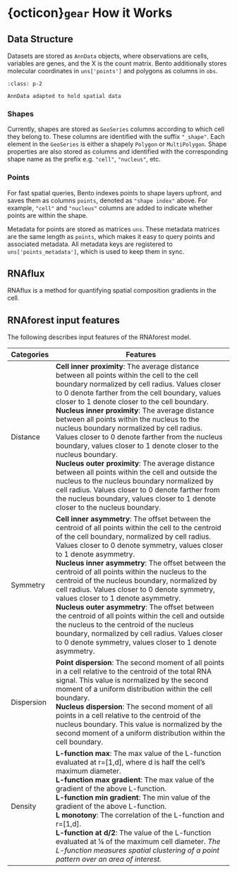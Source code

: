 # {octicon}`gear` How it Works

<!-- TODO -->

## Data Structure

Datasets are stored as `AnnData` objects, where observations are cells, variables are genes, and the X is the count matrix. Bento additionally stores molecular coordinates in `uns['points']` and polygons as columns in `obs`. 

```{figure}  _static/tutorial_img/bento_data_structure.png
:class: p-2

AnnData adapted to hold spatial data
``` 

### Shapes

Currently, shapes are stored as `GeoSeries` columns according to which cell they belong to. These columns are identified with the suffix `"_shape"`. Each element in the `GeoSeries` is either a shapely `Polygon` or `MultiPolygon`. Shape properties are also stored as columns and identified with the corresponding shape name as the prefix e.g. `"cell"`, `"nucleus"`, etc.

### Points
For fast spatial queries, Bento indexes points to shape layers upfront, and saves them as columns `points`, denoted as `"shape index"` above. For example, `"cell"` and `"nucleus"` columns are added to indicate whether points are within the shape.

Metadata for points are stored as matrices `uns`. These metadata matrices are the same length as `points`, which makes it easy to query points and associated metadata. All metadata keys are registered to `uns['points_metadata']`, which is used to keep them in sync.

## RNAflux

RNAflux is a method for quantifying spatial composition gradients in the cell.


## RNAforest input features
    
The following describes input features of the RNAforest model.

| **Categories** | **Features** |
| -------------- | ------------ |
| Distance       | **Cell inner proximity**: The average distance between all points within the cell to the cell boundary normalized by cell radius. Values closer to 0 denote farther from the cell boundary, values closer to 1 denote closer to the cell boundary.<br>**Nucleus inner proximity**: The average distance between all points within the nucleus to the nucleus boundary normalized by cell radius. Values closer to 0 denote farther from the nucleus boundary, values closer to 1 denote closer to the nucleus boundary.<br>**Nucleus outer proximity**: The average distance between all points within the cell and outside the nucleus to the nucleus boundary normalized by cell radius. Values closer to 0 denote farther from the nucleus boundary, values closer to 1 denote closer to the nucleus boundary. |
| Symmetry       | **Cell inner asymmetry**: The offset between the centroid of all points within the cell to the centroid of the cell boundary, normalized by cell radius. Values closer to 0 denote symmetry, values closer to 1 denote asymmetry.<br>**Nucleus inner asymmetry**: The offset between the centroid of all points within the nucleus to the centroid of the nucleus boundary, normalized by cell radius. Values closer to 0 denote symmetry, values closer to 1 denote asymmetry.<br>**Nucleus outer asymmetry**: The offset between the centroid of all points within the cell and outside the nucleus to the centroid of the nucleus boundary, normalized by cell radius. Values closer to 0 denote symmetry, values closer to 1 denote asymmetry.                                                                |
| Dispersion     | **Point dispersion**: The second moment of all points in a cell relative to the centroid of the total RNA signal. This value is normalized by the second moment of a uniform distribution within the cell boundary.<br>**Nucleus dispersion**: The second moment of all points in a cell relative to the centroid of the nucleus boundary. This value is normalized by the second moment of a uniform distribution within the cell boundary.                                                                                                                                                                                                                                                                                                                                                                    |
| Density        | **L-function max**: The max value of the L-function evaluated at r=[1,d], where d is half the cell’s maximum diameter.<br>**L-function max gradient**: The max value of the gradient of the above L-function.<br>**L-function min gradient**: The min value of the gradient of the above L-function.<br>**L monotony**: The correlation of the L-function and r=[1,d].<br>**L-function at d/2**: The value of the L-function evaluated at ¼ of the maximum cell diameter.   *The L-function measures spatial clustering of a point pattern over an area of interest.*                                                                                                                                   
</details>
<br>
